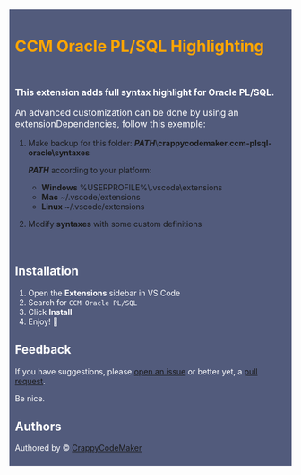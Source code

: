 <div style="background: #525B7C;"><div style="padding: 10px"><h1 style="font-weight: bold; color: orange">CCM Oracle PL/SQL Highlighting </h1></div></div>

<div style="background: #525B7C;"><div style="padding: 10px">
<p style="font-size: 16px; font-weight: bold; color: white">This extension adds full syntax highlight for Oracle PL/SQL.</p>
<p style="font-size: 16px; color: white;">
An advanced customization can be done by using an extensionDependencies, follow this exemple:

1. Make backup for this folder: **_PATH_**\\**crappycodemaker.ccm-plsql-oracle\syntaxes**

    **_PATH_** according to your platform:

    - **Windows** %USERPROFILE%\\.vscode\extensions
    - **Mac** ~/.vscode/extensions
    - **Linux** ~/.vscode/extensions

2. Modify **syntaxes** with some custom definitions
 </p>
 </div></div>

 <div style="background: #525B7C;"><div style="padding: 10px;color: white">

## Installation

1. Open the **Extensions** sidebar in VS Code
1. Search for `CCM Oracle PL/SQL`
1. Click **Install**
1. Enjoy! 🎉

## Feedback

If you have suggestions, please [open an issue](https://github.com/CrappyCodeMaker/CCM-OraclePLSQL/issues) or better yet, a [pull request](https://github.com/CrappyCodeMaker/CCM-OraclePLSQL/pulls).

Be nice.

## Authors

Authored by © [CrappyCodeMaker](https://github.com/CrappyCodeMaker)

 </div></div>
